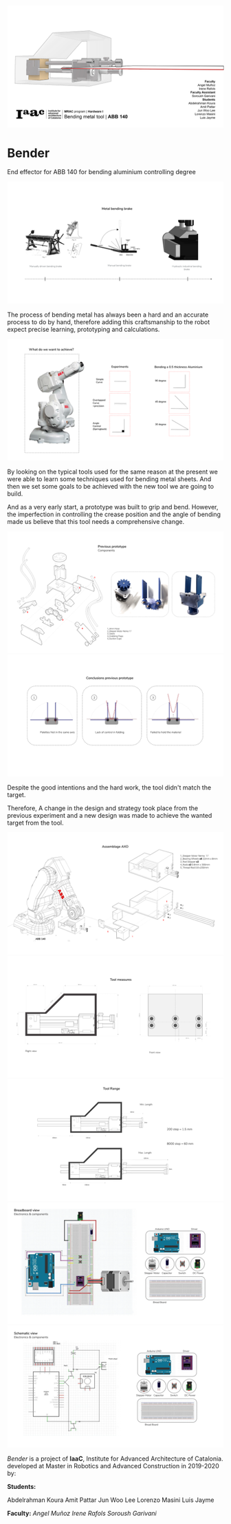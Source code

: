 
![](doc/G2.jpg)

# Bender
End effector for ABB 140 for bending aluminium controlling degree


![](doc/a.png)

The process of bending metal has always been a hard and an accurate process to do by hand, therefore adding this craftsmanship to the robot expect precise learning, prototyping and calculations.

![](doc/b.png)

By looking on the typical tools used for the same reason at the present we were able to learn some techniques used for bending metal sheets.
And then we set some goals to be achieved with the new tool we are going to build.


And as a very early start, a prototype was built to grip and bend. However, the imperfection in controlling the crease position and the angle of bending made us believe that this tool needs a comprehensive change.

![](doc/c.png)
![](doc/d.png)


Despite the good intentions and the hard work, the tool didn't match the target.

Therefore, A change in the design and strategy took place from the previous experiment and a new design was made to achieve the wanted target from the tool.


![](doc/e.png)
![](doc/f.png)
![](doc/g.png)
![](doc/h.png)
![](doc/i.png)



_Bender_ is a project of __IaaC__, Institute for Advanced Architecture of Catalonia. developed at Master in Robotics and Advanced Construction in 2019-2020 by:

<dl>
  
__Students:__
 <dl>
<dp>Abdelrahman Koura</dp>
<dp>Amit Pattar</dp>
<dp>Jun Woo Lee</dp>
<dp>Lorenzo Masini</dp>
<dp>Luis Jayme</dp>
  </dl>
  </dl>
  
__Faculty:__
_Angel Muñoz
Irene Rafols
Soroush Garivani_


